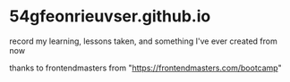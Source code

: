# 54gfeonrieuvser.github.io
record my learning, lessons taken, and something I've ever created from now  

thanks to frontendmasters
from "https://frontendmasters.com/bootcamp"

